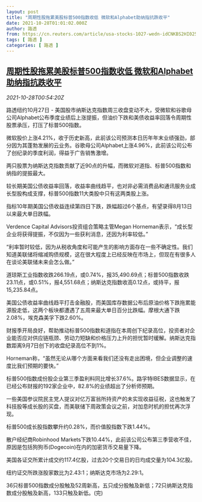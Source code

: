 ```yaml
---
layout: post
title: "周期性股拖累美股标普500指数收低 微软和Alphabet助纳指抗跌收平"
date: 2021-10-28T01:01:02.000Z
author: 路透
from: https://cn.reuters.com/article/usa-stocks-1027-wedn-idCNKBS2HI025
tags: [ 路透 ]
categories: [ 路透 ]
---
```

<!--1635382862000-->
[周期性股拖累美股标普500指数收低 微软和Alphabet助纳指抗跌收平](https://cn.reuters.com/article/usa-stocks-1027-wedn-idCNKBS2HI025)
------

<div>
<div><i>2021-10-28T00:54:20Z</i></div><p>路透纽约10月27日 - 美国股市纳斯达克指数周三收盘变动不大，受微软和谷歌母公司Alphabet公布季度业绩后上涨提振，但油价下跌和美债收益率回落令周期性股票承压，打压了标普500指数。</p><p>微软股价上涨4.21%，收于历史新高，此前该公司预测本日历年年末业绩强劲，部分因为其蓬勃发展的云业务。谷歌母公司Alphabet上涨4.96%，此前该公司公布了创纪录的季度利润，得益于广告销售激增。</p><p>两只股票为纳斯达克指数贡献了近90点的升幅，而微软对道指、标普500指数和纳指的提振最大。</p><p>较长期美国公债收益率回落，收益率曲线趋平，也对非必需消费品和通讯服务业成长型股构成支撑，标普500指数11大类股中只有这两类股上涨。</p><p>指标10年期美国公债收益连续第四日下跌，跌幅超过6个基点，有望录得8月13日以来最大单日跌幅。</p><p>Verdence Capital Advisors投资组合策略主管Megan Horneman表示，“成长型企业将获得提振，不仅因为一些获利消息，还因为利率较低。”</p><p>“利率暂时较低，因为从税收角度和可能产生的影响方面存在一些不确定性。我们知道美联储将缩减购债规模，这在很大程度上已经反映在市场上，但现在有很多人在谈论美联储未来会怎么做。”</p><p>道琼斯工业指数收跌266.19点，或0.74%，报35,490.69点；标普500指数收跌23.11点，或0.51%，报4,551.68点；纳斯达克指数收高0.12点，或持平，报15,235.84点。</p><p>美国公债收益率曲线趋平打击金融股，而美国库存数据公布后原油价格下跌拖累能源股走低，这两个板块都遭遇了五周来最大单日百分比跌幅。摩根大通下跌2.08%，埃克森美孚下跌2.60%。</p><p>财报季开局良好，帮助推动标普500指数和道指在本周创下纪录高位，投资者对企业能否应对供应链瓶颈、劳动力短缺和价格压力上升的担忧暂时缓解。纳斯达克指数距离9月7日创下的收盘纪录高位不到1%。</p><p>Horneman称，“虽然无论从哪个方面来看我们还没有走出困境，但企业调整的速度比我们预期的要快。”</p><p>标普500指数成份股企业第三季盈利料同比增长37.6%。路孚特IBES数据显示，在已经公布财报的192家企业中，82.8%的业绩超出了分析师预期。</p><p>一些美国参议院民主党人提议对亿万富翁所持资产的未实现收益征税，这也触发了科技股等成长股的买盘，而美联储下周政策会议之前，对加息时机的担忧再次浮现。</p><p>标普500成长股指数攀升约0.28%，而价值股指数下跌1.44%。</p><p>散户经纪商Robinhood Markets下跌10.44%，此前该公司公布第三季营收不佳，原因是包括狗狗币(Dogecoin)在内的加密货币交易量下降。</p><p>美国各证交所累计成交约117.4亿股，过去20个交易日的日均成交量为104.3亿股。</p><p>纽约证交所跌涨股家数比为2.43:1；纳斯达克市场为2.29:1。</p><p>36只标普500指数成分股触及52周新高，五只成分股触及新低；72只纳斯达克指数成分股触及新高，133只触及新低。(完)</p>
</div>

